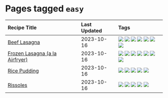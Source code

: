 # Pages tagged `easy`

|Recipe Title|Last Updated|Tags
|:---|:---|:---|
|[Beef Lasagna](../recipes/beeflasagna.md)|2023-10-16|[![](https://img.shields.io/badge/tag-baked-f05668)](../tags/baked.md) [![](https://img.shields.io/badge/tag-beef-c6d429)](../tags/beef.md) [![](https://img.shields.io/badge/tag-dinner-062ab)](../tags/dinner.md) [![](https://img.shields.io/badge/tag-easy-e5c1d4)](../tags/easy.md) [![](https://img.shields.io/badge/tag-italian-10cdd6)](../tags/italian.md) [![](https://img.shields.io/badge/tag-pasta-1754e4)](../tags/pasta.md) [![](https://img.shields.io/badge/tag-stovetop-e2596)](../tags/stovetop.md)|
|[Frozen Lasagna (a la Airfryer)](../recipes/lasagnaairfryer.md)|2023-10-16|[![](https://img.shields.io/badge/tag-airfryer-e4f90)](../tags/airfryer.md) [![](https://img.shields.io/badge/tag-cheesey-13fda6)](../tags/cheesey.md) [![](https://img.shields.io/badge/tag-easy-e5c1d4)](../tags/easy.md) [![](https://img.shields.io/badge/tag-italian-10cdd6)](../tags/italian.md) [![](https://img.shields.io/badge/tag-mine-b7439e)](../tags/mine.md) [![](https://img.shields.io/badge/tag-pasta-1754e4)](../tags/pasta.md) [![](https://img.shields.io/badge/tag-reheating-9fef19)](../tags/reheating.md)|
|[Rice Pudding](../recipes/ricepudding.md)|2023-10-16|[![](https://img.shields.io/badge/tag-dairy-4e6ea)](../tags/dairy.md) [![](https://img.shields.io/badge/tag-dessert-1d5152)](../tags/dessert.md) [![](https://img.shields.io/badge/tag-easy-e5c1d4)](../tags/easy.md) [![](https://img.shields.io/badge/tag-rice-427cd)](../tags/rice.md) [![](https://img.shields.io/badge/tag-rice_cooker-ad1215)](../tags/rice_cooker.md)|
|[Rissoles](../recipes/rissoles.md)|2023-10-16|[![](https://img.shields.io/badge/tag-aussie-208450)](../tags/aussie.md) [![](https://img.shields.io/badge/tag-beef-c6d429)](../tags/beef.md) [![](https://img.shields.io/badge/tag-easy-e5c1d4)](../tags/easy.md) [![](https://img.shields.io/badge/tag-family-af803c)](../tags/family.md) [![](https://img.shields.io/badge/tag-fried-28ab17)](../tags/fried.md)|